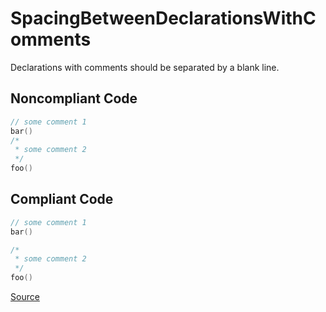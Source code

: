 # SpacingBetweenDeclarationsWithComments

Declarations with comments should be separated by a blank line.

## Noncompliant Code

```kotlin
// some comment 1
bar()
/*
 * some comment 2
 */
foo()
```
## Compliant Code

```kotlin
// some comment 1
bar()

/*
 * some comment 2
 */
foo()
```

[Source](https://detekt.dev/docs/rules/formatting#spacingbetweendeclarationswithcomments)
